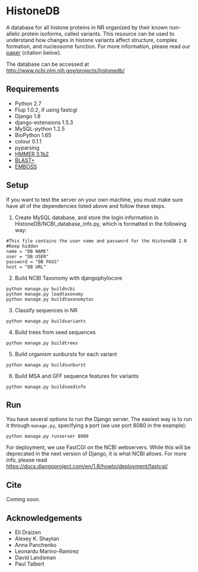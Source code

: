 # HistoneDB
A database for all histone proteins in NR organized by their known non-allelic protein isoforms, called variants. This resource can be used to understand how changes in histone variants affect structure, complex formation, and nucleosome function. For more information, please read our [paper](manuscript/paper.md) (citation below).

The database can be accessed at http://www.ncbi.nlm.nih.gov/projects/histonedb/

## Requirements ##

- Python 2.7
- Flup 1.0.2, if using fastcgi
- Django 1.8
- django-extensions 1.5.3
- MySQL-python 1.2.5
- BioPython 1.65
- colour 0.1.1
- pyparsing
- [HMMER 3.1b2](http://hmmer.janelia.org)
- [BLAST+](http://blast.ncbi.nlm.nih.gov/Blast.cgi?PAGE_TYPE=BlastDocs&DOC_TYPE=Download)
- [EMBOSS](http://emboss.sourceforge.net)

## Setup ##

If you want to test the server on your own machine, you must make sure have all of the dependencies listed above and follow these steps.

1) Create MySQL database, and store the login information in HistoneDB/NCBI_database_info.py, which is formatted in the following way:

```
#This file contains the user name and password for the HistoneDB 2.0
#Keep hidden
name = "DB NAME"
user = "DB USER"
password = "DB PASS"
host = "DB URL"
```

2) Build NCBI Taxonomy with djangophylocore

```
python manage.py buildncbi
python manage.py loadtaxonomy
python manage.py buildtaxonomytoc
```

3) Classify sequences in NR

```
python manage.py buildvariants
```

4) Build trees from seed sequences

```
python manage.py buildtrees
```

5) Build organism sunbursts for each variant

```
python manage.py buildsunburst
```

6) Build MSA and GFF sequence features for variants

```
python manage.py buildseedinfo
```

## Run ##

You have several options to run the Django server. The easiest way is to run it through `manage.py`, specifying a port (we use port 8080 in the example):

```
python manage.py runserver 8080
```

For deployment, we use FastCGI on the NCBI webservers. While this will be deprecated in the next version of Django, it is what NCBI allows. For more info, please read https://docs.djangoproject.com/en/1.8/howto/deployment/fastcgi/

## Cite ##

Coming soon.

## Acknowledgements ##

* Eli Draizen
* Alexey K. Shaytan
* Anna Panchenko
* Leonardu Marino-Ramirez
* David Landsman
* Paul Talbert
